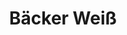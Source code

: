 ---
title: "Bäcker Weiß"
url: /buchholz-in-der-nordheide/baecker-weiss-bremer-strasse/
shop: Bäckerei
---